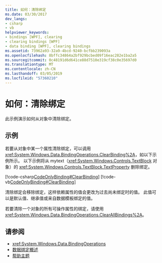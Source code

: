```yaml
---
title: 如何：清除绑定
ms.date: 03/30/2017
dev_langs:
- csharp
- vb
helpviewer_keywords:
- bindings [WPF], clearing
- clearing bindings [WPF]
- data binding [WPF], clearing bindings
ms.assetid: 73962a93-32a9-4bcd-9240-bcfbb239093a
ms.openlocfilehash: 8bffc34864a2bf929bcbed09f16eac282e1ba2a5
ms.sourcegitcommit: 0c48191d6d641ce88d7510e319cf38c0e35697d0
ms.translationtype: MT
ms.contentlocale: zh-CN
ms.lasthandoff: 03/05/2019
ms.locfileid: "57360210"
---
```

# <a name="how-to-clear-bindings"></a>如何：清除绑定
此示例演示如何从对象中清除绑定。  
  
## <a name="example"></a>示例  
 若要从对象中某一个属性清除绑定，可以调用 <xref:System.Windows.Data.BindingOperations.ClearBinding%2A>，如以下示例所示。 以下示例将从 mytext（<xref:System.Windows.Controls.TextBlock> 对象）的 <xref:System.Windows.Controls.TextBlock.TextProperty> 删除绑定。  
  
 [!code-csharp[CodeOnlyBinding#ClearBinding](~/samples/snippets/csharp/VS_Snippets_Wpf/CodeOnlyBinding/CSharp/binding.cs#clearbinding)]
 [!code-vb[CodeOnlyBinding#ClearBinding](~/samples/snippets/visualbasic/VS_Snippets_Wpf/CodeOnlyBinding/VisualBasic/App.vb#clearbinding)]  
  
 清除绑定会移除绑定，这样依赖属性的值会更改为过去尚未绑定时的值。 此值可以是默认值、继承值或来自数据模板绑定的值。  
  
 若要清除一个对象的所有可操作属性的绑定，请使用 <xref:System.Windows.Data.BindingOperations.ClearAllBindings%2A>。  
  
## <a name="see-also"></a>请参阅
- <xref:System.Windows.Data.BindingOperations>
- [数据绑定概述](data-binding-overview.md)
- [帮助主题](data-binding-how-to-topics.md)
